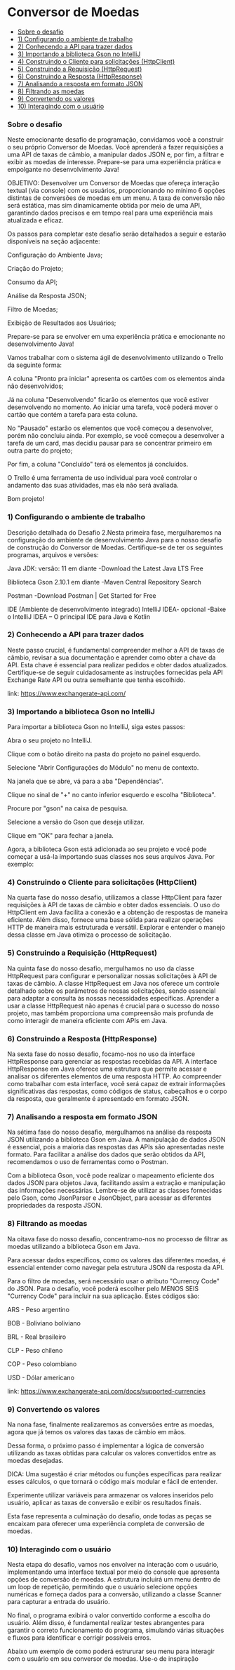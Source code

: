 
# Conversor de Moedas


- [Sobre o desafio](#sobre-o-desafio)
- [1) Configurando o ambiente de trabalho](#configuracao)
- [2) Conhecendo a API para trazer dados](#api-dados)
- [3) Importando a biblioteca Gson no IntelliJ](#gson)
- [4) Construindo o Cliente para solicitações (HttpClient)](#solicitacoes)
- [5) Construindo a Requisição (HttpRequest)](#requisicao)
- [6) Construindo a Resposta (HttpResponse)](#resposta)
- [7) Analisando a resposta em formato JSON](#analise-json)
- [8) Filtrando as moedas](#filtragem)
- [9) Convertendo os valores](#convertendo)
- [10) Interagindo com o usuário](#interacao)



### Sobre o desafio

Neste emocionante desafio de programação, convidamos você a construir o seu próprio Conversor de Moedas. Você aprenderá a fazer requisições a uma API de taxas de câmbio, a manipular dados JSON e, por fim, a filtrar e exibir as moedas de interesse. Prepare-se para uma experiência prática e empolgante no desenvolvimento Java!

OBJETIVO: Desenvolver um Conversor de Moedas que ofereça interação textual (via console) com os usuários, proporcionando no mínimo 6 opções distintas de conversões de moedas em um menu. A taxa de conversão não será estática, mas sim dinamicamente obtida por meio de uma API, garantindo dados precisos e em tempo real para uma experiência mais atualizada e eficaz.



Os passos para completar este desafio serão detalhados a seguir e estarão disponíveis na seção adjacente:

Configuração do Ambiente Java;

Criação do Projeto;

Consumo da API;

Análise da Resposta JSON;

Filtro de Moedas;

Exibição de Resultados aos Usuários;

Prepare-se para se envolver em uma experiência prática e emocionante no desenvolvimento Java!



Vamos trabalhar com o sistema ágil de desenvolvimento utilizando o Trello da seguinte forma:

A coluna "Pronto pra iniciar" apresenta os cartões com os elementos ainda não desenvolvidos;

Já na coluna "Desenvolvendo" ficarão os elementos que você estiver desenvolvendo no momento. Ao iniciar uma tarefa, você poderá mover o cartão que contém a tarefa para esta coluna.

No "Pausado" estarão os elementos que você começou a desenvolver, porém não concluiu ainda. Por exemplo, se você começou a desenvolver a tarefa de um card, mas decidiu pausar para se concentrar primeiro em outra parte do projeto;

Por fim, a coluna "Concluído" terá os elementos já concluídos.

O Trello é uma ferramenta de uso individual para você controlar o andamento das suas atividades, mas ela não será avaliada.

Bom projeto!

### 1) Configurando o ambiente de trabalho

Descrição detalhada do Desafio 2.Nesta primeira fase, mergulharemos na configuração do ambiente de desenvolvimento Java para o nosso desafio de construção do Conversor de Moedas. Certifique-se de ter os seguintes programas, arquivos e versões:

Java JDK: versão: 11 em diante -Download the Latest Java LTS Free

Biblioteca Gson 2.10.1 em diante -Maven Central Repository Search

Postman -Download Postman | Get Started for Free

IDE (Ambiente de desenvolvimento integrado) IntelliJ IDEA- opcional -Baixe o IntelliJ IDEA – O principal IDE para Java e Kotlin

### 2) Conhecendo a API para trazer dados

Neste passo crucial, é fundamental compreender melhor a API de taxas de câmbio, revisar a sua documentação e aprender como obter a chave da API. Esta chave é essencial para realizar pedidos e obter dados atualizados. Certifique-se de seguir cuidadosamente as instruções fornecidas pela API Exchange Rate API ou outra semelhante que tenha escolhido.

link: https://www.exchangerate-api.com/

### 3) Importando a biblioteca Gson no IntelliJ

Para importar a biblioteca Gson no IntelliJ, siga estes passos:

Abra o seu projeto no IntelliJ.

Clique com o botão direito na pasta do projeto no painel esquerdo.

Selecione "Abrir Configurações do Módulo" no menu de contexto.

Na janela que se abre, vá para a aba "Dependências".

Clique no sinal de "+" no canto inferior esquerdo e escolha "Biblioteca".

Procure por "gson" na caixa de pesquisa.

Selecione a versão do Gson que deseja utilizar.

Clique em "OK" para fechar a janela.

Agora, a biblioteca Gson está adicionada ao seu projeto e você pode começar a usá-la importando suas classes nos seus arquivos Java. Por exemplo:

### 4) Construindo o Cliente para solicitações (HttpClient)

Na quarta fase do nosso desafio, utilizamos a classe HttpClient para fazer requisições à API de taxas de câmbio e obter dados essenciais. O uso do HttpClient em Java facilita a conexão e a obtenção de respostas de maneira eficiente. Além disso, fornece uma base sólida para realizar operações HTTP de maneira mais estruturada e versátil. Explorar e entender o manejo dessa classe em Java otimiza o processo de solicitação.

### 5) Construindo a Requisição (HttpRequest)

Na quinta fase do nosso desafio, mergulhamos no uso da classe HttpRequest para configurar e personalizar nossas solicitações à API de taxas de câmbio. A classe HttpRequest em Java nos oferece um controle detalhado sobre os parâmetros de nossas solicitações, sendo essencial para adaptar a consulta às nossas necessidades específicas. Aprender a usar a classe HttpRequest não apenas é crucial para o sucesso do nosso projeto, mas também proporciona uma compreensão mais profunda de como interagir de maneira eficiente com APIs em Java.

### 6) Construindo a Resposta (HttpResponse)

Na sexta fase do nosso desafio, focamo-nos no uso da interface HttpResponse para gerenciar as respostas recebidas da API. A interface HttpResponse em Java oferece uma estrutura que permite acessar e analisar os diferentes elementos de uma resposta HTTP. Ao compreender como trabalhar com esta interface, você será capaz de extrair informações significativas das respostas, como códigos de status, cabeçalhos e o corpo da resposta, que geralmente é apresentado em formato JSON.

### 7) Analisando a resposta em formato JSON

Na sétima fase do nosso desafio, mergulhamos na análise da resposta JSON utilizando a biblioteca Gson em Java. A manipulação de dados JSON é essencial, pois a maioria das respostas das APIs são apresentadas neste formato. Para facilitar a análise dos dados que serão obtidos da API, recomendamos o uso de ferramentas como o Postman.

Com a biblioteca Gson, você pode realizar o mapeamento eficiente dos dados JSON para objetos Java, facilitando assim a extração e manipulação das informações necessárias. Lembre-se de utilizar as classes fornecidas pelo Gson, como JsonParser e JsonObject, para acessar as diferentes propriedades da resposta JSON.

### 8) Filtrando as moedas

Na oitava fase do nosso desafio, concentramo-nos no processo de filtrar as moedas utilizando a biblioteca Gson em Java.

Para acessar dados específicos, como os valores das diferentes moedas, é essencial entender como navegar pela estrutura JSON da resposta da API.

Para o filtro de moedas, será necessário usar o atributo "Currency Code" do JSON. Para o desafio, você poderá escolher pelo MENOS SEIS "Currency Code" para incluir na sua aplicação. Estes códigos são:

ARS - Peso argentino

BOB - Boliviano boliviano

BRL - Real brasileiro

CLP - Peso chileno

COP - Peso colombiano

USD - Dólar americano


link: https://www.exchangerate-api.com/docs/supported-currencies

### 9) Convertendo os valores

Na nona fase, finalmente realizaremos as conversões entre as moedas, agora que já temos os valores das taxas de câmbio em mãos.

Dessa forma, o próximo passo é implementar a lógica de conversão utilizando as taxas obtidas para calcular os valores convertidos entre as moedas desejadas.

DICA: Uma sugestão é criar métodos ou funções específicas para realizar esses cálculos, o que tornará o código mais modular e fácil de entender.

Experimente utilizar variáveis para armazenar os valores inseridos pelo usuário, aplicar as taxas de conversão e exibir os resultados finais.

Esta fase representa a culminação do desafio, onde todas as peças se encaixam para oferecer uma experiência completa de conversão de moedas.

### 10) Interagindo com o usuário

Nesta etapa do desafio, vamos nos envolver na interação com o usuário, implementando uma interface textual por meio do console que apresenta opções de conversão de moedas. A estrutura incluirá um menu dentro de um loop de repetição, permitindo que o usuário selecione opções numéricas e forneça dados para a conversão, utilizando a classe Scanner para capturar a entrada do usuário.

No final, o programa exibirá o valor convertido conforme a escolha do usuário. Além disso, é fundamental realizar testes abrangentes para garantir o correto funcionamento do programa, simulando várias situações e fluxos para identificar e corrigir possíveis erros.

Abaixo um exemplo de como poderá estrururar seu menu para interagir com o usuário em seu conversor de moedas. Use-o de inspiração
